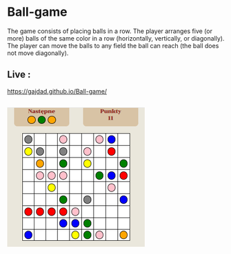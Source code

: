 # Ball-game

The game consists of placing balls in a row. The player arranges five (or more) balls of the same color in a row (horizontally, vertically, or diagonally). The player can move the balls to any field the ball can reach (the ball does not move diagonally).

## Live : 
https://gajdad.github.io/Ball-game/

## 
![README screenshot](https://github.com/GajdaD/Ball-game/blob/master/screen.PNG)